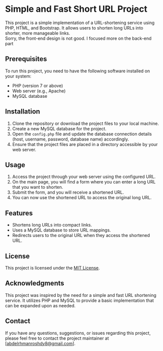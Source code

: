 # Simple and Fast Short URL Project

This project is a simple implementation of a URL-shortening service using PHP, HTML, and Bootstrap. It allows users to shorten long URLs into shorter, more manageable links.   
Sorry, the front-end design is not good. I focused more on the back-end part
## Prerequisites

To run this project, you need to have the following software installed on your system:

- PHP (version 7 or above)
- Web server (e.g., Apache)
- MySQL database

## Installation

1. Clone the repository or download the project files to your local machine.
2. Create a new MySQL database for the project.
3. Open the `config.php` file and update the database connection details (host, username, password, database name) accordingly.
4. Ensure that the project files are placed in a directory accessible by your web server.

## Usage

1. Access the project through your web server using the configured URL.
2. On the main page, you will find a form where you can enter a long URL that you want to shorten.
3. Submit the form, and you will receive a shortened URL.
4. You can now use the shortened URL to access the original long URL.

## Features

- Shortens long URLs into compact links.
- Uses a MySQL database to store URL mappings.
- Redirects users to the original URL when they access the shortened URL.


## License

This project is licensed under the [MIT License](LICENSE).

## Acknowledgments

This project was inspired by the need for a simple and fast URL shortening service. It utilizes PHP and MySQL to provide a basic implementation that can be expanded upon as needed.

## Contact

If you have any questions, suggestions, or issues regarding this project, please feel free to contact the project maintainer at [abdelrhmanroshdy8@gmail.com].
